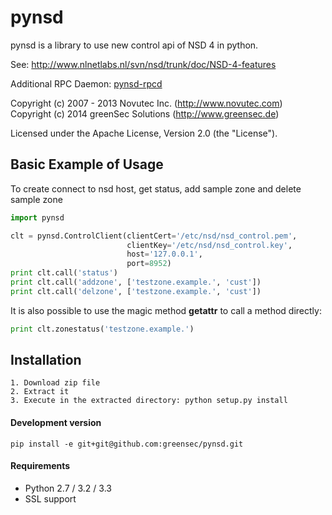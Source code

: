 pynsd
=====

pynsd is a library to use new control api of NSD 4 in python.

See: http://www.nlnetlabs.nl/svn/nsd/trunk/doc/NSD-4-features

Additional RPC Daemon: [pynsd-rpcd](https://github.com/novutec/pynsd-rpcd)

Copyright (c) 2007 - 2013 Novutec Inc. (http://www.novutec.com)
Copyright (c) 2014 greenSec Solutions (http://www.greensec.de)

Licensed under the Apache License, Version 2.0 (the "License").

Basic Example of Usage
------------------------

To create connect to nsd host, get status, add sample zone and delete sample zone

```python
import pynsd

clt = pynsd.ControlClient(clientCert='/etc/nsd/nsd_control.pem', 
                          clientKey='/etc/nsd/nsd_control.key',
                          host='127.0.0.1',
                          port=8952)
print clt.call('status')
print clt.call('addzone', ['testzone.example.', 'cust'])
print clt.call('delzone', ['testzone.example.', 'cust'])
```

It is also possible to use the magic method __getattr__ to call a method directly:
```python
print clt.zonestatus('testzone.example.')
```

Installation
------------

```
1. Download zip file
2. Extract it
3. Execute in the extracted directory: python setup.py install
```

#### Development version

```
pip install -e git+git@github.com:greensec/pynsd.git
```

#### Requirements

* Python 2.7 / 3.2 / 3.3
* SSL support 
